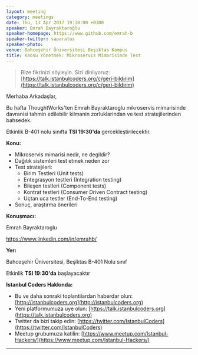 ```yaml
---
layout: meeting
category: meetings
date: Thu, 13 Apr 2017 19:30:00 +0300
speaker: Emrah Bayraktaroğlu
speaker-homepage: https://www.github.com/emrah-b
speaker-twitter: saparatus
speaker-photo:
venue: Bahceşehir Üniversitesi Beşiktas Kampüs
title: Kaosu Yönetmek: Mikroservis Mimarisinde Test
---
```


> Bize fikrinizi söyleyin. Sizi dinliyoruz: [https://talk.istanbulcoders.org/c/geri-bildirim](https://talk.istanbulcoders.org/c/geri-bildirim)

Merhaba Arkadaşlar,

Bu hafta ThoughtWorks'ten Emrah Bayraktaroglu mikroservis mimarisinde davranisi tahmin edilebilir kilmanin zorluklarindan ve test stratejilerinden bahsedek.


Etkinlik B-401 nolu sınıfta __TSI 19:30'da__ gercekleştirilecektir.

**Konu:**

   * Mikroservis mimarisi nedir, ne degildir?
   * Dağıtık sistemleri test etmek neden zor
   * Test stratejıleri:
      * Birim Testleri (Unit tests)
      * Entegrasyon testleri (Integration testing)
      * Bileşen testleri (Component tests)
      * Kontrat testleri (Consumer Driven Contract testing)
      * Uçtan uca testler (End-To-End testing)
   * Sonuç, araştırma önerileri

**Konuşmacı:**

Emrah Bayraktaroglu

https://www.linkedin.com/in/emrahb/

**Yer:**

Bahceşehir Üniversitesi, Beşiktas B-401 Nolu sınıf

Etkinlik __TSI 19:30'da__ başlayacaktır

**Istanbul Coders Hakkında:**

- Bu ve daha sonraki toplantilardan haberdar olun: [http://istanbulcoders.org](http://istanbulcoders.org)
- Yeni platformumuza uye olun: [https://talk.istanbulcoders.org](https://talk.istanbulcoders.org)
- Twitter da bizi takip edin: [https://twitter.com/IstanbulCoders](https://twitter.com/IstanbulCoders)
- Meetup grubumuza katilin: [https://www.meetup.com/Istanbul-Hackers/](https://www.meetup.com/Istanbul-Hackers/)

----

